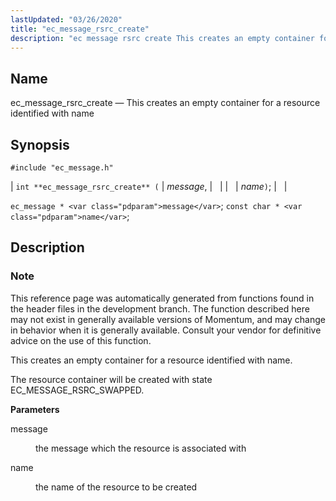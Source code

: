 ```yaml
---
lastUpdated: "03/26/2020"
title: "ec_message_rsrc_create"
description: "ec message rsrc create This creates an empty container for a resource identified with name int ec message rsrc create message name ec message message const char name This reference page was automatically generated from functions found in the header files in the development branch The function described here may..."
---
```


<a name="apis.ec_message_rsrc_create"></a> 
## Name

ec_message_rsrc_create — This creates an empty container for a resource identified with name

## Synopsis

`#include "ec_message.h"`

| `int **ec_message_rsrc_create** (` | <var class="pdparam">message</var>, |   |
|   | <var class="pdparam">name</var>`)`; |   |

`ec_message * <var class="pdparam">message</var>`;
`const char * <var class="pdparam">name</var>`;<a name="idp56788096"></a> 
## Description

### Note

This reference page was automatically generated from functions found in the header files in the development branch. The function described here may not exist in generally available versions of Momentum, and may change in behavior when it is generally available. Consult your vendor for definitive advice on the use of this function.

This creates an empty container for a resource identified with name.

The resource container will be created with state EC_MESSAGE_RSRC_SWAPPED.

**<a name="idp56791520"></a> Parameters**

<dl class="variablelist">

<dt>message</dt>

<dd>

the message which the resource is associated with

</dd>

<dt>name</dt>

<dd>

the name of the resource to be created

</dd>

</dl>
